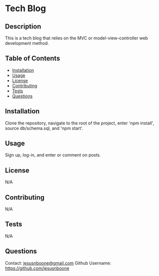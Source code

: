 
  # Tech Blog

  ## Description

  This is a tech blog that relies on the MVC or model-view-controller web development method.

  ## Table of Contents

  * [Installation](#installation)
  * [Usage](#usage)
  * [License](#license)
  * [Contributing](#contributing)
  * [Tests](#tests)
  * [Questions](#questions)

  ## Installation

  Clone the repository, navigate to the root of the project, enter 'npm install', source db/schema.sql, and 'npm start'.

  ## Usage

  Sign up, log-in, and enter or comment on posts.

  ## License

  N/A

  ## Contributing
  
  N/A

  ## Tests

  N/A

  ## Questions

  Contact: jesusnboone@gmail.com
  Github Username: https://github.com/jesusnboone
